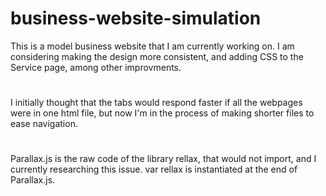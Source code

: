 # business-website-simulation
This is a model business website that I am currently working on. I am considering making the design more consistent, and adding CSS to the Service page, among other improvments. 
#
I initially thought that the tabs would respond faster if all the webpages were in one html file, but now I'm in the process of making shorter files to ease navigation. 
#
Parallax.js is the raw code of the library rellax, that would not import, and I currently researching this issue. var rellax is instantiated at the end of Parallax.js. 
